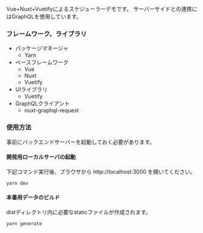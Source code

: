Vue+Nuxt+Vuetifyによるスケジューラーデモです。
サーバーサイドとの連携にはGraphQLを使用しています。

### フレームワーク、ライブラリ
* パッケージマネージャ
  * Yarn 
* ベースフレームワーク
  * Vue
  * Nuxt
  * Vuetify
* UIライブラリ
  * Vuetify
* GraphQLクライアント
  * nuxt-graphql-request
  
### 使用方法

事前にバックエンドサーバーを起動しておく必要があります。

#### 開発用ローカルサーバの起動
下記コマンド実行後、ブラウザから http://localhost:3000 を開いてください。

```
yarn dev
```

#### 本番用データのビルド

distディレクトリ内に必要なstaticファイルが作成されます。
```
yarn generate
```

